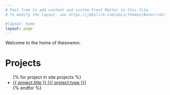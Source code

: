 ```yaml
---
# Feel free to add content and custom Front Matter to this file.
# To modify the layout, see https://jekyllrb.com/docs/themes/#overriding-theme-defaults

#layout: home
layout: page
---
```


Welcome to the home of thesnwmn.

<h1>Projects</h1>

<ul>
{% for project in site.projects %}
    <li><a href="{{ project.url }}">{{ project.title }} [{{ project.type }}]</a></li>
{% endfor %}
</ul>
